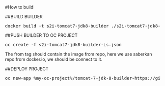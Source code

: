 #How to build

##BUILD BUILDER
<pre>
docker build -t s2i-tomcat7-jdk8-builder ./s2i-tomcat7-jdk8-build
</pre>

##PUSH BUILDER TO OC PROJECT
<pre>
oc create -f s2i-tomcat7-jdk8-builder-is.json
</pre>
The from tag should contain the image from repo, here we use saberkan repo from docker.io, we should be connect to it.

##DEPLOY PROJECT
<pre>
oc new-app %my-oc-project%/tomcat-7-jdk-8-builder~https://github.com/saberkan/TPRestJersey.git --name=tprestjersey
</pre>
